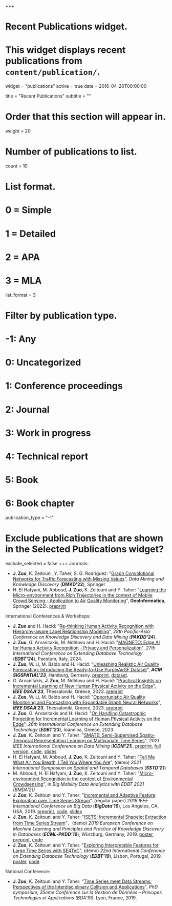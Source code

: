 +++
# Recent Publications widget.
# This widget displays recent publications from `content/publication/`.
widget = "publications"
active = true
date = 2016-04-20T00:00:00

title = "Recent Publications"
subtitle = ""

# Order that this section will appear in.
weight = 20

# Number of publications to list.
count = 10

# List format.
#   0 = Simple
#   1 = Detailed
#   2 = APA
#   3 = MLA
list_format = 3

# Filter by publication type.
# -1: Any
#  0: Uncategorized
#  1: Conference proceedings
#  2: Journal
#  3: Work in progress
#  4: Technical report
#  5: Book
#  6: Book chapter
publication_type = "-1"

# Exclude publications that are shown in the Selected Publications widget?
exclude_selected = false
+++
Journals:

- **J. Zuo**, K. Zeitouni, Y. Taher, S. G. Rodriguez: "[Graph Convolutional Networks for Traffic Forecasting with Missing Values](https://link.springer.com/article/10.1007/s10618-022-00903-7)", *Data Mining and Knowledge Discovery* (**DMKD'22**), Springer 
- H. El Hafyani, M. Abboud, **J. Zuo**, K. Zeitouni and Y. Taher: "[Learning the Micro-environment from Rich Trajectories in the context of Mobile Crowd Sensing - Application to Air Quality Monitoring](https://link.springer.com/article/10.1007/s10707-022-00471-4)", **GeoInformatica**, Springer (2022). [preprint](https://www.researchgate.net/publication/363696724_Learning_the_micro-environment_from_rich_trajectories_in_the_context_of_mobile_crowd_sensing)

International Conferences & Workshops:

- **J. Zuo** and H. Hacid: "[Re-thinking Human Activity Recognition with Hierarchy-aware Label Relationship Modeling](https://arxiv.org/pdf/2403.05557.pdf)", *28th Pacific-Asia Conference on Knowledge Discovery and Data Mining* (***PAKDD'24***).
- **J. Zuo**, G. Arvanitakis, M. Ndhlovu and H. Hacid: "[MAGNETO: Edge AI for Human Activity Recognition - Privacy and Personalization](https://arxiv.org/pdf/2402.07180.pdf)", *27th International Conference on Extending Database Technology* (***EDBT'24***), Paestum, Italy, 2024.
- **J. Zuo**, W. Li, M. Baldo and H. Hacid: "[Unleashing Realistic Air Quality Forecasting: Introducing the Ready-to-Use PurpleAirSF Dataset](https://dl.acm.org/doi/10.1145/3589132.3625575)", ***ACM SIGSPATIAL'23***, Hamburg, Germany. [preprint](https://arxiv.org/pdf/2306.13948.pdf), [dataset](https://github.com/JingweiZuo/PurpleAirSF).
- G. Arvanitakis, **J. Zuo**, M. Ndhlovu and H. Hacid: "[Practical Insights on Incremental Learning of New Human Physical Activity on the Edge](https://ieeexplore.ieee.org/document/10302601/)", ***IEEE DSAA'23***, Thessaloniki, Greece, 2023. [preprint](https://arxiv.org/pdf/2308.11691.pdf) 
- **J. Zuo**, W. Li, M. Baldo and H. Hacid: "[Opportunistic Air Quality Monitoring and Forecasting with Expandable Graph Neural Networks](https://ieeexplore.ieee.org/stamp/stamp.jsp?arnumber=10302476)", ***IEEE DSAA'23***, Thessaloniki, Greece, 2023. [preprint](https://arxiv.org/pdf/2307.15916.pdf) 
- **J. Zuo**, G. Arvanitakis and H. Hacid: "[On Handling Catastrophic Forgetting for Incremental Learning of Human Physical Activity on the Edge](https://openproceedings.org/2023/conf/edbt/3-paper-155.pdf)", *26th International Conference on Extending Database Technology* (***EDBT'23***), Ioannina, Greece, 2023.
- **J. Zuo**, K. Zeitouni and Y. Taher: "[SMATE: Semi-Supervised Spatio-Temporal Representation Learning on Multivariate Time Series](https://ieeexplore.ieee.org/document/9679137)", *2021 IEEE International Conference on Data Mining* (***ICDM'21***). [preprint](https://arxiv.org/pdf/2110.00578v2.pdf), [full version](../publication/SMATE_ICDM2021.pdf), [code](https://github.com/JingweiZuo/SMATE), [slides](../publication/SMATE_ICDM21_slides.pdf)
- H. El Hafyani, M. Abboud,  **J. Zuo**, K. Zeitouni and Y. Taher: "[Tell Me What Air You Breath, I Tell You Where You Are](https://dl.acm.org/doi/10.1145/3469830.3470914)", (demo) *2021 International Symposium on Spatial and Temporal Databases* (***SSTD'21***)
- M. Abboud, H. El Hafyani, **J. Zuo**, K. Zeitouni and Y. Taher: "[Micro-environment Recognition in the context of Environmental Crowdsensing](http://ceur-ws.org/Vol-2841/BMDA_9.pdf)", in *Big Mobility Data Analytics with EDBT 2021 (BMDA'21)*
- **J. Zuo**, K. Zeitouni and Y. Taher: "[Incremental and Adaptive Feature Exploration over Time Series Stream](https://ieeexplore.ieee.org/document/9005660)". (regular paper) *2019 IEEE International Conference on Big Data* (***BigData'19***), Los Angeles, CA, USA, 2019. [preprint](../publication/ISMAP_BigData2019.pdf), [code](https://github.com/JingweiZuo/TSStreamMining), [slides](../publication/ISMAP_BigData19_slides.pdf)
- **J. Zuo**, K. Zeitouni and Y. Taher: "[ISETS: Incremental Shapelet Extraction from Time Series Stream](https://link.springer.com/chapter/10.1007/978-3-030-46133-1_53)"，(demo) *2019 European Conference on Machine Learning and Principles and Practice of Knowledge Discovery in Databases* (***ECML-PKDD’19***), Würzburg, Germany, 2019. [poster](../publication/PKDD_Poster19.pdf), [preprint](../publication/ECML_PKDD2019.pdf), [code](https://github.com/JingweiZuo/ISETS)
- **J. Zuo**, K. Zeitouni and Y. Taher. "[Exploring Interpretable Features for Large Time Series with SE4TeC](https://openproceedings.org/2019/conf/edbt/EDBT19_paper_353.pdf)", (demo) *22nd International Conference on Extending Database Technology* (***EDBT'19***), Lisbon, Portugal, 2019. [poster](../publication/EDBT2019_poster.pdf), [code](https://github.com/JingweiZuo/SE4TeC)

National Conference: 

- **J. Zuo**, K. Zeitouni and Y. Taher. "[Time Series meet Data Streams: Perspectives of the
  Interdisciplinary Collision and Applications](../publication/BDA2019.pdf)", *PhD symposium*, *35ème Conférence sur la Gestion de Données – Principes, Technologies et Applications (BDA'19)*, Lyon, France, 2019. 

